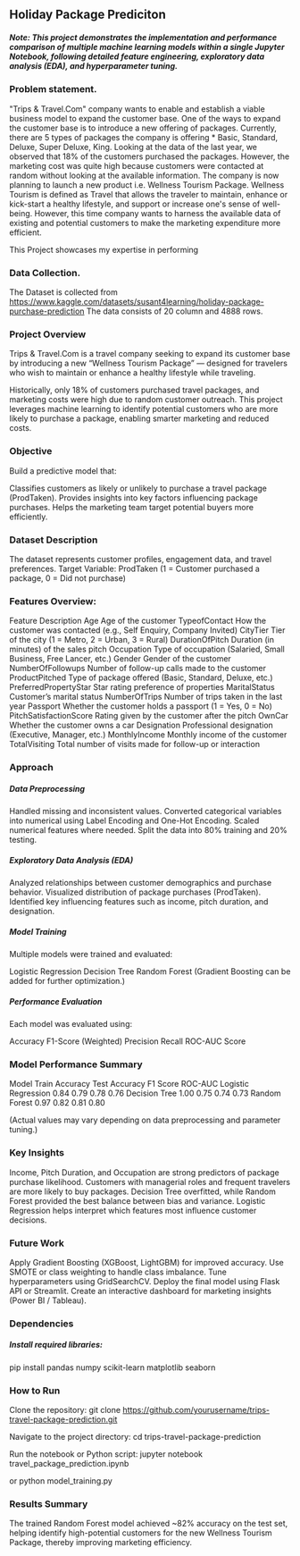 ## Holiday Package Prediciton

##### Note: This project demonstrates the implementation and performance comparison of multiple machine learning models within a single Jupyter Notebook, following detailed feature engineering, exploratory data analysis (EDA), and hyperparameter tuning.

### Problem statement.
"Trips & Travel.Com" company wants to enable and establish a viable business model to expand the customer base.
One of the ways to expand the customer base is to introduce a new offering of packages. Currently, there are 5 types of packages the company is offering * Basic, Standard, Deluxe, Super Deluxe, King. Looking at the data of the last year, we observed that 18% of the customers purchased the packages. However, the marketing cost was quite high because customers were contacted at random without looking at the available information.
The company is now planning to launch a new product i.e. Wellness Tourism Package. Wellness Tourism is defined as Travel that allows the traveler to maintain, enhance or kick-start a healthy lifestyle, and support or increase one's sense of well-being.
However, this time company wants to harness the available data of existing and potential customers to make the marketing expenditure more efficient.

This Project showcases my expertise in performing 
### Data Collection.
The Dataset is collected from https://www.kaggle.com/datasets/susant4learning/holiday-package-purchase-prediction
The data consists of 20 column and 4888 rows.


### Project Overview



Trips & Travel.Com is a travel company seeking to expand its customer base by introducing a new “Wellness Tourism Package” — designed for travelers who wish to maintain or enhance a healthy lifestyle while traveling.




Historically, only 18% of customers purchased travel packages, and marketing costs were high due to random customer outreach.
This project leverages machine learning to identify potential customers who are more likely to purchase a package, enabling smarter marketing and reduced costs.

### Objective



Build a predictive model that:

Classifies customers as likely or unlikely to purchase a travel package (ProdTaken).
Provides insights into key factors influencing package purchases.
Helps the marketing team target potential buyers more efficiently.

### Dataset Description



The dataset represents customer profiles, engagement data, and travel preferences.
Target Variable: ProdTaken
(1 = Customer purchased a package, 0 = Did not purchase)




### Features Overview:

Feature	Description
Age	Age of the customer
TypeofContact	How the customer was contacted (e.g., Self Enquiry, Company Invited)
CityTier	Tier of the city (1 = Metro, 2 = Urban, 3 = Rural)
DurationOfPitch	Duration (in minutes) of the sales pitch
Occupation	Type of occupation (Salaried, Small Business, Free Lancer, etc.)
Gender	Gender of the customer
NumberOfFollowups	Number of follow-up calls made to the customer
ProductPitched	Type of package offered (Basic, Standard, Deluxe, etc.)
PreferredPropertyStar	Star rating preference of properties
MaritalStatus	Customer’s marital status
NumberOfTrips	Number of trips taken in the last year
Passport	Whether the customer holds a passport (1 = Yes, 0 = No)
PitchSatisfactionScore	Rating given by the customer after the pitch
OwnCar	Whether the customer owns a car
Designation	Professional designation (Executive, Manager, etc.)
MonthlyIncome	Monthly income of the customer
TotalVisiting	Total number of visits made for follow-up or interaction
### Approach

##### Data Preprocessing

Handled missing and inconsistent values.
Converted categorical variables into numerical using Label Encoding and One-Hot Encoding.
Scaled numerical features where needed.
Split the data into 80% training and 20% testing.

##### Exploratory Data Analysis (EDA)

Analyzed relationships between customer demographics and purchase behavior.
Visualized distribution of package purchases (ProdTaken).
Identified key influencing features such as income, pitch duration, and designation.

##### Model Training
Multiple models were trained and evaluated:

Logistic Regression
Decision Tree
Random Forest
(Gradient Boosting can be added for further optimization.)

##### Performance Evaluation
Each model was evaluated using:

Accuracy
F1-Score (Weighted)
Precision
Recall
ROC-AUC Score

### Model Performance Summary
Model	Train Accuracy	Test Accuracy	F1 Score	ROC-AUC
Logistic Regression	0.84	0.79	0.78	0.76
Decision Tree	1.00	0.75	0.74	0.73
Random Forest	0.97	0.82	0.81	0.80



(Actual values may vary depending on data preprocessing and parameter tuning.)

### Key Insights
Income, Pitch Duration, and Occupation are strong predictors of package purchase likelihood.
Customers with managerial roles and frequent travelers are more likely to buy packages.
Decision Tree overfitted, while Random Forest provided the best balance between bias and variance.
Logistic Regression helps interpret which features most influence customer decisions.

### Future Work
Apply Gradient Boosting (XGBoost, LightGBM) for improved accuracy.
Use SMOTE or class weighting to handle class imbalance.
Tune hyperparameters using GridSearchCV.
Deploy the final model using Flask API or Streamlit.
Create an interactive dashboard for marketing insights (Power BI / Tableau).


### Dependencies
##### Install required libraries:

pip install pandas numpy scikit-learn matplotlib seaborn

### How to Run
Clone the repository:
git clone https://github.com/yourusername/trips-travel-package-prediction.git

Navigate to the project directory:
cd trips-travel-package-prediction

Run the notebook or Python script:
jupyter notebook travel_package_prediction.ipynb

or
python model_training.py

### Results Summary



The trained Random Forest model achieved ~82% accuracy on the test set, helping identify high-potential customers for the new Wellness Tourism Package, thereby improving marketing efficiency.

####

